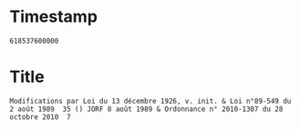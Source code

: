 # Timestamp
```
618537600000
```

# Title
```
Modifications par Loi du 13 décembre 1926, v. init. & Loi n°89-549 du 2 août 1989  35 () JORF 8 août 1989 & Ordonnance n° 2010-1307 du 28 octobre 2010  7
```